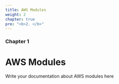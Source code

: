 ```yaml
---
title: AWS Modules
weight: 2
chapter: true
pre: "<b>2. </b>"
---
```


### Chapter 1

# AWS Modules

Write your documentation about AWS modules here